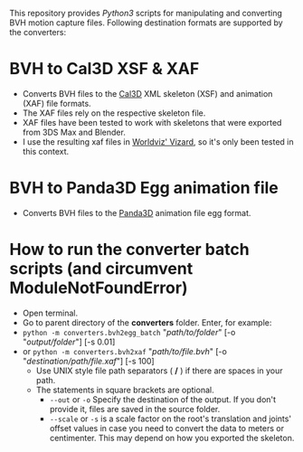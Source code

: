 This repository provides *Python3* scripts for manipulating and converting BVH motion capture files.
Following destination formats are supported by the converters:

# BVH to Cal3D XSF & XAF
* Converts BVH files to the [Cal3D](https://github.com/mp3butcher/Cal3D/) XML skeleton (XSF) and animation (XAF) file formats.
* The XAF files rely on the respective skeleton file.
* XAF files have been tested to work with skeletons that were exported from 3DS Max and Blender.
* I use the resulting xaf files in [Worldviz' Vizard](https://www.worldviz.com/vizard), so it's only been tested in this context.

# BVH to Panda3D Egg animation file
* Converts BVH files to the [Panda3D](https://panda3d.org/) animation file egg format.

# How to run the converter batch scripts (and circumvent ModuleNotFoundError)
* Open terminal.
* Go to parent directory of the __converters__ folder. Enter, for example:
* `python -m converters.bvh2egg_batch` "*path/to/folder*" [-o "*output/folder*"] [-s 0.01]
* or `python -m converters.bvh2xaf` "*path/to/file.bvh*" [-o "*destination/path/file.xaf*"] [-s 100]
  * Use UNIX style file path separators ( __/__ ) if there are spaces in your path.
  * The statements in square brackets are optional. 
    * `--out` or `-o` Specify the destination of the output. If you don't provide it, files are saved in the source folder.
    * `--scale` or `-s` is a scale factor on the root's translation and joints' offset values in case you need to convert the data to meters or centimenter. This may depend on how you exported the skeleton.
